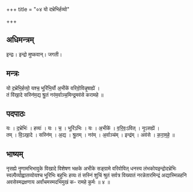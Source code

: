 +++
title = "०४ यो दभ्रेभिर्हव्यो"

+++
## अधिमन्त्रम्
इन्द्रः। इन्द्रो मुष्कवान्। जगती।

## मन्त्रः
यो द॒भ्रेभि॒र्हव्यो॒ यश्च॒ भूरि॑भि॒र्यो अ॒भीके॑ वरिवो॒विन्नृ॒षाह्ये॑ ।  
तं वि॑खा॒दे सस्नि॑म॒द्य श्रु॒तं नर॑म॒र्वाञ्च॒मिन्द्र॒मव॑से करामहे ॥

## पदपाठः
यः । द॒भ्रेभिः॑ । हव्यः॑ । यः । च॒ । भूरि॑ऽभिः । यः । अ॒भीके॑ । व॒रि॒वः॒ऽवित् । नृ॒ऽसह्ये॑ ।  
तम् । वि॒ऽखा॒दे । सस्नि॑म् । अ॒द्य । श्रु॒तम् । नर॑म् । अ॒र्वाञ्च॑म् । इन्द्र॑म् । अव॑से । क॒रा॒म॒हे॒ ॥

## भाष्यम्
नृसह्ये नॄणामभिभावुके विखादे विशेषण भक्षके अभीके सङ्ग्रामे वरिवोवित् धनस्य लंभकोयइन्द्रोदभ्रेभिः स्वल्पैव्योह्वातव्योयश्च भूरिभिः बहुभिः हव्यः तं सस्निं शुचिं श्रुतं सर्वत्र विख्यातं नरन्नेतारमिन्द्रं अद्यास्मिन्नहनि अवसेस्मद्रक्षणाय अर्वांचमस्मदभिमुखं क- रामहे कुर्मः ॥ ४ ॥